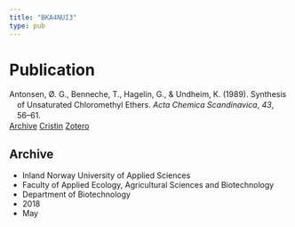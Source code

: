 ```yaml
---
title: "BKA4NUI3"
type: pub
---
```

<h1>Publication</h1>
<article id="csl-bib-container-BKA4NUI3" class="csl-bib-container">
  <div class="csl-bib-body" style="line-height: 1.35; padding-left: 1em; text-indent:-1em;">
  <div class="csl-entry">Antonsen, &#xD8;. G., Benneche, T., Hagelin, G., &amp; Undheim, K. (1989). Synthesis of Unsaturated Chloromethyl Ethers. <i>Acta Chemica Scandinavica</i>, <i>43</i>, 56&#x2013;61.</div>
</div>
  <div class="csl-bib-buttons">
    <a href="#taxonomy-article-BKA4NUI3" class="csl-bib-button">Archive</a>
    <a href="https://app.cristin.no/results/show.jsf?id=1586734" alt="Cristin URL" class="csl-bib-button">Cristin</a>
    <a href="http://zotero.org/groups/5402882/items/BKA4NUI3" alt="Zotero URL" class="csl-bib-button">Zotero</a>
  </div>
  <div id="csl-bib-meta-container-BKA4NUI3"></div>
</article>
<div id="csl-bib-meta-BKA4NUI3" class="csl-bib-meta">
  <article id="taxonomy-article-BKA4NUI3" class="taxonomy-article">
    <h1>Archive</h1>
    <ul>
      <li>Inland Norway University of Applied Sciences</li>
      <li>Faculty of Applied Ecology, Agricultural Sciences and Biotechnology</li>
      <li>Department of Biotechnology</li>
      <li>2018</li>
      <li>May</li>
    </ul>
  </article>
</div>
